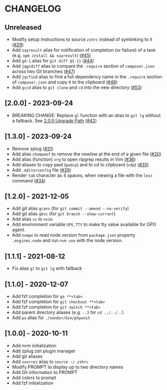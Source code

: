 # CHANGELOG

## Unreleased

- Modify setup instructions to source `zshrc` instead of symlinking to it ([#29](https://github.com/salcode/salcode-zsh/issues/29))
- Add `sayresult` alias for notification of completion (or failure) of a task (e.g. `npm install && sayresult`) ([#45](https://github.com/salcode/salcode-zsh/issues/45))
- Add `gd-1` alias for `git diff @{-1}` ([#44](https://github.com/salcode/salcode-zsh/issues/44))
- Add `jqgcdiff` alias to compare the `.require` section of `composer.json` across two Git branches ([#47](https://github.com/salcode/salcode-zsh/issues/47))
- Add `jqcfind` alias to find a full dependency name in the `.require` section of `composer.json` and copy it to the clipboard ([#48](https://github.com/salcode/salcode-zsh/issues/48))
- Add `gccd` alias to `git clone` and `cd` into the new directory ([#53](https://github.com/salcode/salcode-zsh/issues/53))

## [2.0.0] - 2023-09-24

- BREAKING CHANGE: Replace `gl` function with an alias to `git lg` without a fallback.
  See [2.0.0 Upgrade Path](https://github.com/salcode/salcode-zsh/wiki/Upgrade-Paths-for-Breaking-Releases#200) ([#42](https://github.com/salcode/salcode-zsh/issues/42))

## [1.3.0] - 2023-09-24

- Remove zplug ([#31](https://github.com/salcode/salcode-zsh/issues/31))
- Add alias `chompeof` to remove the newline at the end of a given file ([#20](https://github.com/salcode/salcode-zsh/issues/20))
- Add alias (function) `vrg` to open ripgrep results in Vim ([#36](https://github.com/salcode/salcode-zsh/issues/36))
- Add aliases to copy pwd (`pwdcp`) and to cd to clipboard (`cdp`) ([#35](https://github.com/salcode/salcode-zsh/issues/35))
- Add `.editorconfig` file ([#39](https://github.com/salcode/salcode-zsh/issues/39))
- Render `tab` character as 4 spaces, when viewing a file with the `less` command ([#34](https://github.com/salcode/salcode-zsh/issues/34))

## [1.2.0] - 2021-12-05

- Add git alias `gcanv` (for `git commit --amend --no-verify`)
- Add git alias `gbsc` (for `git branch --show-current`)
- Add alias `vi` to `nvim`
- Add environment variable `GPG_TTY` to make tty value available for GPG agent.
- Add `nvmpe` to read node version from `package.json` property `.engines.node` and run `nvm use` with the node version.

## [1.1.1] - 2021-08-12

- Fix alias `gl` to `git lg` with fallback

## [1.1.0] - 2020-12-07

- Add fzf completion for `go **<tab>`
- Add fzf completion for `git checkout **<tab>`
- Add fzf completion for `git switch **<tab>`
- Add parent directory aliases (e.g. `..3` for `cd ../../..`)
- Add `pu` alias for `./vendor/bin/phpunit`

## [1.0.0] - 2020-10-11

- Add nvm initialization
- Add zplug zsh plugin manager
- Add git aliases
- Add `sourcez` alias to `source ~/.zshrc`
- Modify PROMPT to display up to two directory names
- Add Git information to PROMPT
- Add colors to prompt
- Add fzf initialization
